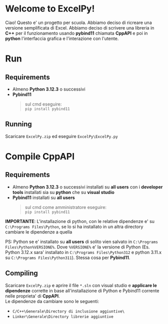 # Welcome to ExcelPy!

Ciao! Questo e' un progetto per scuola. Abbiamo deciso di ricreare una versione semplificata di Excel. Abbiamo deciso di scrivere una libreria in **C++** per il funzionamento usando **pybind11** chiamata **CppAPI** e poi in **python** l'interfaccia grafica e l'interazione con l'utente.  

  
# Run

## Requirements
- Almeno **Python 3.12.3** o successivi
- **Pybind11**
  > sul cmd eseguire:  
  > `pip install pybind11`  

## Running
Scaricare `ExcelPy.zip` ed eseguire `ExcelPy\ExcelPy.py`  
  
# Compile CppAPI

## Requirements
- Almeno **Python 3.12.3** o successivi installati su **all users** con i **developer tools** installati sia su **python** che su **visual studio**
- **Pybind11** installati su **all users**
  > sul cmd come amministratore eseguire:  
  > `pip install pybind11`  

**IMPORTANTE**: L'installazione di python, con le relative dipendenze e' su `C:\Programs Files\Python`, se lo si ha installato in un altra directory cambiare le dipendenze a quella  
  
PS: Python se e' installato su **all users** di solito vien salvato in `C:\Programs Files\Python%VERSIONE%`. Dove `%VERSIONE%` e' la versione di Python (Es. Python 3.12.x sara' installato in `C:\Programs Files\Python312` e python 3.11.x su `C:\Programs Files\Python311`).
Stessa cosa per **Pybind11**.

## Compiling
Scaricare `ExcelPy.zip` e aprire il file `*.sln` con visual studio e **applicare le dipendenze** corrette in base all'installazione di Python e Pybind11 corrente nelle proprieta' di **CppAPI**.  
Le dipendenze da cambiare sono le seguenti:
- `C/C++\Generale\Directory di inclusione aggiuntive\`
- `Linker\Generale\Directory librerie aggiuntive`
